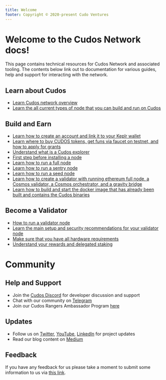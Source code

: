 ```yaml
---
title: Welcome
footer: Copyright © 2020-present Cudo Ventures
---
```


# Welcome to the Cudos Network docs!

This page contains technical resources for Cudos Network and associated tooling. The contents below link out to documentation for various guides, help and support for interacting with the network.

## Learn about Cudos

* [Learn Cudos network overview](/docs/learn-cudos/layers-and-networks/cudos-network-overview.md)
* [Learn the all current types of node that you can build and run on Cudos](/docs/learn-cudos/overview/types-of-nodes.md)

## Build and Earn

* [Learn how to create an account and link it to your Keplr wallet](/docs/build-and-earn/getting-started/creating-a-keplr-wallet.md)
* [Learn where to buy CUDOS tokens, get funs via faucet on testnet, and how to apply for grants](/docs/build-and-earn/getting-started/funding-your-wallet.md)
* [Understand what is a Cudos explorer](/docs/build-and-earn/getting-started/cudos-explorer.md)
* [First step before installing a node](/docs/build-and-earn/testnet-guides/prerequisites.md)
* [Learn how to run a full node](/docs/build-and-earn/testnet-guides/run-full-node.md)
* [Learn how to run a sentry node](/docs/build-and-earn/testnet-guides/run-sentry-node.md)
* [Learn how to run a seed node](/docs/build-and-earn/testnet-guides/run-seed-node.md)
* [Learn how to create a validator with running ethereum full node, a Cosmos validator, a Cosmos orchestrator, and a gravity bridge](/docs/build-and-earn/testnet-guides/create-validator.md)
* [Learn how to build and start the docker image that has already been built and contains the Cudos binaries](/docs/build-and-earn/testnet-guides/start-binaries.md)

## Become a Validator

* [How to run a validator node](/docs/become-a-validator/run-validator-node.md)
* [Learn the main setup and security recommendations for your validator node](/docs/become-a-validator/security-recommendation.md)
* [Make sure that you have all hardware requirements](/docs/become-a-validator/hardware-requirements.md)
* [Understand your rewards and delegated staking](/docs/become-a-validator/delegated-staking-and-rewards.md)

# Community

## Help and Support

* Join the [Cudos Discord](https://discord.gg/t397SKqf4u) for developer discussion and support
* Chat with our community on [Telegram](https://t.me/cudostelegram)
* Join our Cudos Rangers Ambassador Program [here](https://www.cudos.org/ambassador)

## Updates

* Follow us on [Twitter](https://twitter.com/CUDOS_), [YouTube](https://www.youtube.com/channel/UCbS48Q09D5xMDCVX0T_OeCw), [LinkedIn](https://www.linkedin.com/company/cudos1/) for project updates
* Read our blog content on [Medium](https://medium.com/cudos)

## Feedback

If you have any feedback for us please take a moment to submit some information to us via [this link](https://forms.gle/2p2gQyGq9NJcaqzHA).
